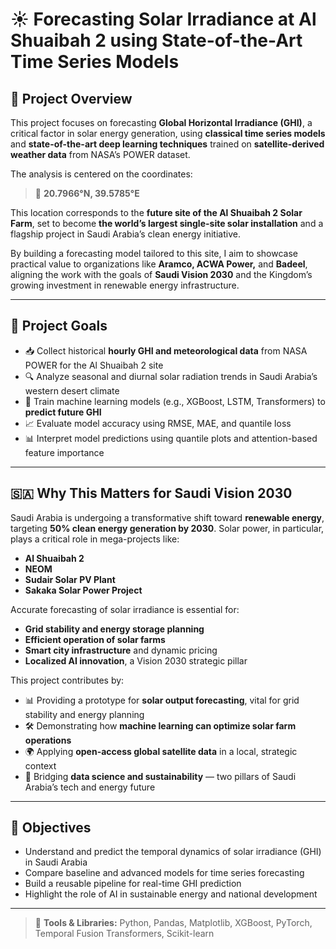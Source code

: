 # ☀️ Forecasting Solar Irradiance at Al Shuaibah 2 using State-of-the-Art Time Series Models

## 📌 Project Overview

This project focuses on forecasting **Global Horizontal Irradiance (GHI)**, a critical factor in solar energy generation, using **classical time series models** and **state-of-the-art deep learning techniques** trained on **satellite-derived weather data** from NASA’s POWER dataset.

The analysis is centered on the coordinates:

> 📍 **20.7966°N, 39.5785°E**

This location corresponds to the **future site of the Al Shuaibah 2 Solar Farm**, set to become **the world’s largest single-site solar installation** and a flagship project in Saudi Arabia’s clean energy initiative.

By building a forecasting model tailored to this site, I aim to showcase practical value to organizations like **Aramco, ACWA Power,** and **Badeel**, aligning the work with the goals of **Saudi Vision 2030** and the Kingdom’s growing investment in renewable energy infrastructure.

---

## 🎯 **Project Goals**

- 📥 Collect historical **hourly GHI and meteorological data** from NASA POWER for the Al Shuaibah 2 site
- 🔍 Analyze seasonal and diurnal solar radiation trends in Saudi Arabia’s western desert climate
- 🤖 Train machine learning models (e.g., XGBoost, LSTM, Transformers) to **predict future GHI**
- 📈 Evaluate model accuracy using RMSE, MAE, and quantile loss
- 📊 Interpret model predictions using quantile plots and attention-based feature importance

---

## 🇸🇦 Why This Matters for Saudi Vision 2030

Saudi Arabia is undergoing a transformative shift toward **renewable energy**, targeting **50% clean energy generation by 2030**. Solar power, in particular, plays a critical role in mega-projects like:
- **Al Shuaibah 2**
- **NEOM**
- **Sudair Solar PV Plant**
- **Sakaka Solar Power Project**

Accurate forecasting of solar irradiance is essential for:
- **Grid stability and energy storage planning**
- **Efficient operation of solar farms**
- **Smart city infrastructure** and dynamic pricing
- **Localized AI innovation**, a Vision 2030 strategic pillar

This project contributes by:

- 📊 Providing a prototype for **solar output forecasting**, vital for grid stability and energy planning
- 🛠 Demonstrating how **machine learning can optimize solar farm operations**
- 🌍 Applying **open-access global satellite data** in a local, strategic context
- 🤝 Bridging **data science and sustainability** — two pillars of Saudi Arabia’s tech and energy future

---

## 🧠 Objectives
- Understand and predict the temporal dynamics of solar irradiance (GHI) in Saudi Arabia
- Compare baseline and advanced models for time series forecasting
- Build a reusable pipeline for real-time GHI prediction
- Highlight the role of AI in sustainable energy and national development

---

> 📎 **Tools & Libraries:** Python, Pandas, Matplotlib, XGBoost, PyTorch, Temporal Fusion Transformers, Scikit-learn

